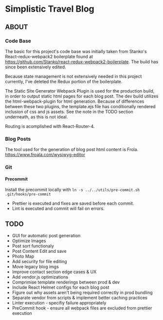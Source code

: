 # Simplistic Travel Blog

## ABOUT

### Code Base
The basic for this project's code base was initially taken from Stanko's React-redux-webpack2 boilerplate found at <https://github.com/Stanko/react-redux-webpack2-boilerplate>.  The build has since been extensively edited.

Because state management is not extensively needed in this project currently, I've deleted the Redux portion of the boilerplate.

The Static Site Generator Webpack Plugin is used for the production build, in order to output static html pages for each blog post. The dev build utilizes the html-webpack-plugin for html generation.  Because of differences between these two plugins, the template.ejs file has conditionally rendered inclusion of css and js assets.  See the note in the TODO section underneath, as this is not ideal.

Routing is acomplished with React-Router-4.

### Blog Posts
The tool used for the generation of blog post html content is Frola.
https://www.froala.com/wysiwyg-editor

### Git
#### Precommit
Install the precommit locally with
`ln -s ../../utils/pre-commit.sh .git/hooks/pre-commit`

* Prettier is executed and fixes are saved before each commit.
* Lint is executed and commit will fail on errors.

## TODO
* GUI for automatic post generation
* Optimize Images
* Post sort functionaly
* Post Content Edit and save
* Photo Map
* Add security for file editing
* Move legacy blog imgs
* Improve contact section edge cases & UX
* Add vendor.js optimizations
* Comprimise template renderings between prod & dev
* Include React Helmet configs for each blog post
* Figure out why assets aren't being required correctly in prod bundling
* Separate vendor from scripts & implement better caching practices
* Linter execution - specifiy failure appropriately
* PreCommit hook - ensure all webpack files are excluded from prettier execution
